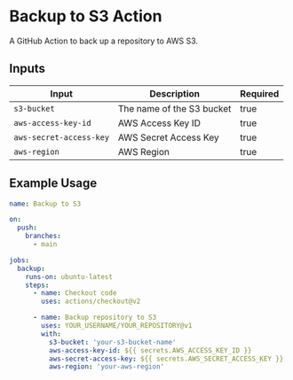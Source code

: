 # Backup to S3 Action

A GitHub Action to back up a repository to AWS S3.

## Inputs

| Input                 | Description                      | Required |
|-----------------------|----------------------------------|----------|
| `s3-bucket`           | The name of the S3 bucket        | true     |
| `aws-access-key-id`   | AWS Access Key ID                | true     |
| `aws-secret-access-key` | AWS Secret Access Key            | true     |
| `aws-region`          | AWS Region                       | true     |

## Example Usage

```yaml
name: Backup to S3

on:
  push:
    branches:
      - main

jobs:
  backup:
    runs-on: ubuntu-latest
    steps:
      - name: Checkout code
        uses: actions/checkout@v2

      - name: Backup repository to S3
        uses: YOUR_USERNAME/YOUR_REPOSITORY@v1
        with:
          s3-bucket: 'your-s3-bucket-name'
          aws-access-key-id: ${{ secrets.AWS_ACCESS_KEY_ID }}
          aws-secret-access-key: ${{ secrets.AWS_SECRET_ACCESS_KEY }}
          aws-region: 'your-aws-region'
